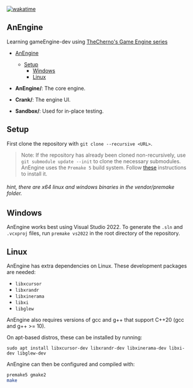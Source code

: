 [![wakatime](https://wakatime.com/badge/github/UFifty50/AnEngine.svg)](https://wakatime.com/badge/github/UFifty50/AnEngine)
## AnEngine
Learning gameEngine-dev using [TheCherno's Game Engine series](https://youtube.com/playlist?list=PLlrATfBNZ98dC-V-N3m0Go4deliWHPFwT)

- [AnEngine](#AnEngine)
  - [Setup](#setup)
    - [Windows](#windows)
    - [Linux](#linux)

- **AnEngine/**: The core engine.
- **Crank/**: The engine UI.
- **Sandbox/**: Used for in-place testing.

## Setup
First clone the repository with `git clone --recursive <URL>`.
> Note: If the repository has already been cloned non-recursively, use `git submodule update --init` to clone the necessary submodules.
AnEngine uses the `Premake 5` build system. Follow [these](https://premake.github.io/download.html) instructions to install it.

###### _hint, there are x64 linux and windows binaries in the vendor/premake folder._

## Windows

AnEngine works best using Visual Studio 2022. To generate the `.sln` and `.vcxproj` files, run `premake vs2022` in the root directory of the repository.

## Linux

AnEngine has extra dependencies on Linux. These development packages are needed:
- `libxcursor`
- `libxrandr`
- `libxinerama`
- `libxi`
- `libglew`

AnEngine also requires versions of gcc and g++ that support C++20 (gcc and g++ >= 10).

On apt-based distros, these can be installed by running:

`sudo apt install libxcursor-dev libxrandr-dev libxinerama-dev libxi-dev libglew-dev`

AnEngine can then be configured and compiled with:
```bash
premake5 gmake2
make
```

